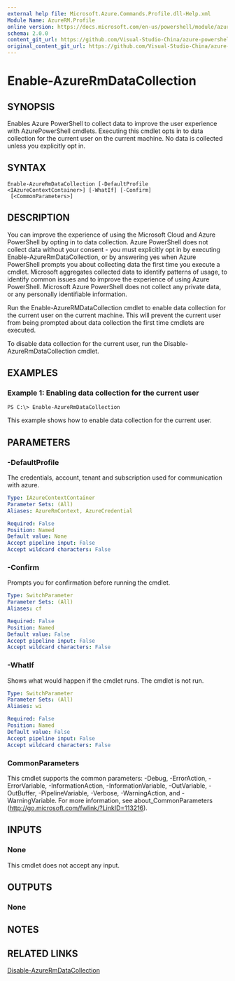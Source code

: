 ```yaml
---
external help file: Microsoft.Azure.Commands.Profile.dll-Help.xml
Module Name: AzureRM.Profile
online version: https://docs.microsoft.com/en-us/powershell/module/azurerm.profile/enable-azurermdatacollection
schema: 2.0.0
content_git_url: https://github.com/Visual-Studio-China/azure-powershell/blob/preview/src/ResourceManager/Profile/Commands.Profile/help/Enable-AzureRmDataCollection.md
original_content_git_url: https://github.com/Visual-Studio-China/azure-powershell/blob/preview/src/ResourceManager/Profile/Commands.Profile/help/Enable-AzureRmDataCollection.md
---
```


# Enable-AzureRmDataCollection

## SYNOPSIS
Enables Azure PowerShell to collect data to improve the user experience with AzurePowerShell cmdlets.
Executing this cmdlet opts in to data collection for the current user on the current machine.
No data is collected unless you explicitly opt in.

## SYNTAX

```
Enable-AzureRmDataCollection [-DefaultProfile <IAzureContextContainer>] [-WhatIf] [-Confirm]
 [<CommonParameters>]
```

## DESCRIPTION
You can improve the experience of using the Microsoft Cloud and Azure PowerShell by opting in to data collection.
Azure PowerShell does not collect data without your consent - you must explicitly opt in by executing Enable-AzureRmDataCollection, or by answering yes when Azure PowerShell prompts you about collecting data the first time you execute a cmdlet.
Microsoft aggregates collected data to identify patterns of usage, to identify common issues and to improve the experience of using Azure PowerShell.
Microsoft Azure PowerShell does not collect any private data, or any personally identifiable information.

Run the Enable-AzureRMDataCollection cmdlet to enable data collection for the current user on the current machine.
This will prevent the current user from being prompted about data collection the first time cmdlets are executed.

To disable data collection for the current user, run the Disable-AzureRmDataCollection cmdlet.

## EXAMPLES

### Example 1: Enabling data collection for the current user
```
PS C:\> Enable-AzureRmDataCollection
```

This example shows how to enable data collection for the current user.

## PARAMETERS

### -DefaultProfile
The credentials, account, tenant and subscription used for communication with azure.

```yaml
Type: IAzureContextContainer
Parameter Sets: (All)
Aliases: AzureRmContext, AzureCredential

Required: False
Position: Named
Default value: None
Accept pipeline input: False
Accept wildcard characters: False
```

### -Confirm
Prompts you for confirmation before running the cmdlet.

```yaml
Type: SwitchParameter
Parameter Sets: (All)
Aliases: cf

Required: False
Position: Named
Default value: False
Accept pipeline input: False
Accept wildcard characters: False
```

### -WhatIf
Shows what would happen if the cmdlet runs. The cmdlet is not run.

```yaml
Type: SwitchParameter
Parameter Sets: (All)
Aliases: wi

Required: False
Position: Named
Default value: False
Accept pipeline input: False
Accept wildcard characters: False
```

### CommonParameters
This cmdlet supports the common parameters: -Debug, -ErrorAction, -ErrorVariable, -InformationAction, -InformationVariable, -OutVariable, -OutBuffer, -PipelineVariable, -Verbose, -WarningAction, and -WarningVariable. For more information, see about_CommonParameters (http://go.microsoft.com/fwlink/?LinkID=113216).

## INPUTS

### None
This cmdlet does not accept any input.

## OUTPUTS

### None

## NOTES

## RELATED LINKS

[Disable-AzureRmDataCollection](./Disable-AzureRmDataCollection.md)

